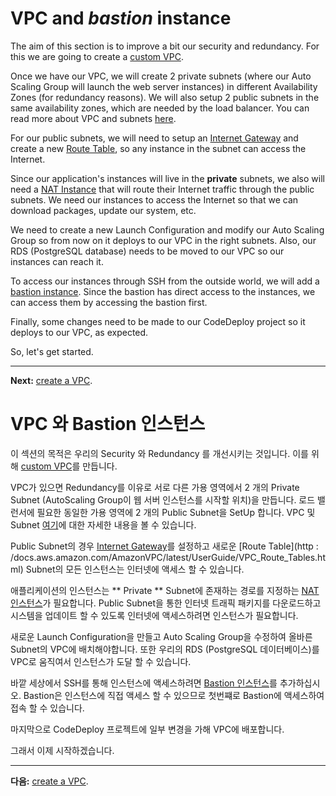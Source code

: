 # VPC and *bastion* instance

The aim of this section is to improve a bit our security and redundancy. For this we are going to create a [custom VPC](https://aws.amazon.com/documentation/vpc/).

Once we have our VPC, we will create 2 private subnets (where our Auto Scaling Group will launch the web server instances) in different Availability Zones (for redundancy reasons). We will also setup 2 public subnets in the same availability zones, which are needed by the load balancer. You can read more about VPC and subnets [here](https://docs.aws.amazon.com/AmazonVPC/latest/UserGuide/VPC_Subnets.html).

For our public subnets, we will need to setup an [Internet Gateway](http://docs.aws.amazon.com/AmazonVPC/latest/UserGuide/VPC_Internet_Gateway.html) and create a new [Route Table](http://docs.aws.amazon.com/AmazonVPC/latest/UserGuide/VPC_Route_Tables.html), so any instance in the subnet can access the Internet.

Since our application's instances will live in the **private** subnets, we also will need a [NAT Instance](http://docs.aws.amazon.com/AmazonVPC/latest/UserGuide/VPC_NAT_Instance.html) that will route their Internet traffic through the public subnets. We need our instances to access the Internet so that we can download packages, update our system, etc.

We need to create a new Launch Configuration and modify our Auto Scaling Group so from now on it deploys to our VPC in the right subnets. Also, our RDS (PostgreSQL database) needs to be moved to our VPC so our instances can reach it.

To access our instances through SSH from the outside world, we will add a [bastion instance](https://aws.amazon.com/blogs/security/how-to-record-ssh-sessions-established-through-a-bastion-host/). Since the bastion has direct access to the instances, we can access them by accessing the bastion first.

Finally, some changes need to be made to our CodeDeploy project so it deploys to our VPC, as expected.

So, let's get started.

---
**Next:** [create a VPC](/workshop/vpc-subnets-bastion/01-create-vpc.md).


# VPC 와 Bastion 인스턴스

이 섹션의 목적은 우리의 Security 와 Redundancy 를 개선시키는 것입니다. 이를 위해 [custom VPC](https://aws.amazon.com/documentation/vpc/)를 만듭니다.

VPC가 있으면 Redundancy를 이유로 서로 다른 가용 영역에서 2 개의 Private Subnet (AutoScaling Group이 웹 서버 인스턴스를 시작할 위치)을 만듭니다. 로드 밸런서에 필요한 동일한 가용 영역에 2 개의 Public Subnet을 SetUp 합니다. VPC 및 Subnet [여기](https://docs.aws.amazon.com/AmazonVPC/latest/UserGuide/VPC_Subnets.html)에 대한 자세한 내용을 볼 수 있습니다.

Public Subnet의 경우 [Internet Gateway](http://docs.aws.amazon.com/AmazonVPC/latest/UserGuide/VPC_Internet_Gateway.html)를 설정하고 새로운 [Route Table](http : /docs.aws.amazon.com/AmazonVPC/latest/UserGuide/VPC_Route_Tables.html) Subnet의 모든 인스턴스는 인터넷에 액세스 할 수 있습니다.

애플리케이션의 인스턴스는 ** Private ** Subnet에 존재하는 경로를 지정하는 [NAT 인스턴스](http://docs.aws.amazon.com/AmazonVPC/latest/UserGuide/VPC_NAT_Instance.html)가 필요합니다. Public Subnet을 통한 인터넷 트래픽 패키지를 다운로드하고 시스템을 업데이트 할 수 있도록 인터넷에 액세스하려면 인스턴스가 필요합니다.

새로운 Launch Configuration을 만들고 Auto Scaling Group을 수정하여 올바른 Subnet의 VPC에 배치해야합니다. 또한 우리의 RDS (PostgreSQL 데이터베이스)를 VPC로 움직여서  인스턴스가 도달 할 수 있습니다.

바깥 세상에서 SSH를 통해 인스턴스에 액세스하려면 [Bastion 인스턴스](https://aws.amazon.com/blogs/security/how-to-record-ssh-sessions-established-through-a-bastion-host/)를 추가하십시오.  Bastion은 인스턴스에 직접 액세스 할 수 있으므로 첫번쨰로 Bastion에 액세스하여접속  할 수 있습니다.

마지막으로 CodeDeploy 프로젝트에 일부 변경을 가해 VPC에 배포합니다.

그래서 이제 시작하겠습니다.

---
**다음:** [create a VPC](/workshop/vpc-subnets-bastion/01-create-vpc.md).

